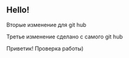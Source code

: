 ## Hello!

Вторые изменение для git hub

Третье изменение сделано с самого git hub

Приветик! Проверка работы)